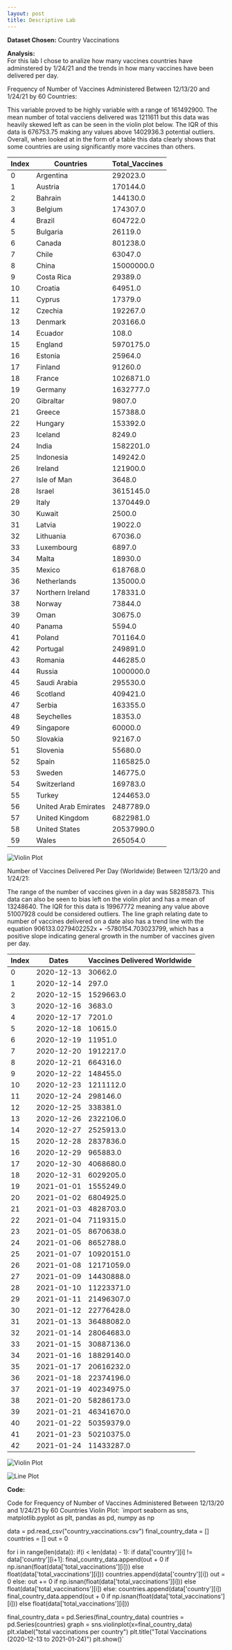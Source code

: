 ```yaml
---
layout: post
title: Descriptive Lab
---
```

**Dataset Chosen:** Country Vaccinations  

**Analysis:**  
For this lab I chose to analize how many vaccines countries have adminstered by 1/24/21 and the trends in how many vaccines have been delivered per day.  

Frequency of Number of Vaccines Administered Between 12/13/20 and 1/24/21 by 60 Countries:

This variable proved to be highly variable with a range of 161492900. The mean number of total vacciens delivered was 1211611 but this data was heavily skewed left as can be seen in the violin plot below.
The IQR of this data is 676753.75 making any values above 1402936.3 potential outliers. Overall, when looked at in the form of a table this data clearly shows that some countries are using significantly
more vaccines than others.  

|Index|Countries        |Total_Vaccines |
|-----|-----------------|---------------|
|0|              Argentina     |   292023.0|
|1|                Austria     |   170144.0|
|2|                Bahrain     |   144130.0|
|3|                Belgium     |   174307.0|
|4|                 Brazil     |   604722.0|
|5|               Bulgaria     |    26119.0|
|6|                 Canada     |   801238.0|
|7|                  Chile     |    63047.0|
|8|                  China     | 15000000.0|
|9|             Costa Rica     |    29389.0|
|10|               Croatia     |   64951.0|
|11|                Cyprus     |    17379.0|
|12|               Czechia     |  192267.0|
|13|               Denmark     |   203166.0|
|14|               Ecuador     |      108.0|
|15|               England     |  5970175.0|
|16|               Estonia     |    25964.0|
|17|               Finland     |    91260.0|
|18|                France     |  1026871.0|
|19|               Germany     |  1632777.0|
|20|             Gibraltar     |     9807.0|
|21|                Greece     |   157388.0|
|22|               Hungary       | 153392.0|
|23|               Iceland       |   8249.0|
|24|                 India       |1582201.0|
|25|             Indonesia        |149242.0|
|26|               Ireland        |121900.0|
|27|           Isle of Man        |  3648.0|
|28|                Israel       |3615145.0|
|29|                 Italy       |1370449.0|
|30|                Kuwait       |   2500.0|
|31|                Latvia       |  19022.0|
|32|            Lithuania        | 67036.0|
|33|           Luxembourg        |  6897.0|
|34|                 Malta       |  18930.0|
|35|                Mexico       | 618768.0|
|36|          Netherlands        |135000.0|
|37|      Northern Ireland       | 178331.0|
|38|               Norway        | 73844.0|
|39|                  Oman        | 30675.0|
|40|                Panama        |  5594.0|
|41|                Poland        |701164.0|
|42|              Portugal        |249891.0|
|43|               Romania        |446285.0|
|44|                Russia       |1000000.0|
|45|          Saudi Arabia        |295530.0|
|46|              Scotland        |409421.0|
|47|                Serbia        |163355.0|
|48|            Seychelles        | 18353.0|
|49|             Singapore        | 60000.0|
|50|              Slovakia        | 92167.0|
|51|              Slovenia        | 55680.0|
|52|                 Spain       |1165825.0|
|53|                Sweden      |  146775.0|
|54|           Switzerland      |  169783.0|
|55|                Turkey      | 1244653.0|
|56|  United Arab Emirates      | 2487789.0|
|57|        United Kingdom      | 6822981.0|
|58|         United States      |20537990.0|
|59|                 Wales      |  265054.0|  

![Violin Plot](https://drive.google.com/uc?id=1YRGB50BbJmDxYPBlQXMgOZ7FX6WwdpVh)  
  
  
  
Number of Vaccines Delivered Per Day (Worldwide) Between 12/13/20 and 1/24/21:

The range of the number of vaccines given in a day was 58285873. This data can also be seen to bias left on the violin plot and has a mean of 13248640. The IQR for this data is 19967772 meaning any value above 51007928 could be considered outliers. The line graph relating date to number of vaccines delivered on a date also has a trend line with the equation 906133.0279402252x + -5780154.703023799, which has a positive slope indicating general growth in the number of vaccines given per day.  

|Index |Dates          |Vaccines Delivered Worldwide|
|------|----------------|----------------------------|
|0|2020-12-13     |30662.0|
|1|2020-12-14     |297.0|
|2|2020-12-15     |1529663.0|
|3|2020-12-16     |3683.0|
|4|2020-12-17     |7201.0|
|5|2020-12-18     |10615.0|
|6|2020-12-19     |11951.0|
|7|2020-12-20     |1912217.0|
|8|2020-12-21     |664316.0|
|9|2020-12-22     |148455.0|
|10|2020-12-23     |1211112.0|
|11|2020-12-24     |298146.0|
|12|2020-12-25     |338381.0|
|13|2020-12-26     |2322106.0|
|14|2020-12-27     |2525913.0|
|15|2020-12-28     |2837836.0|
|16|2020-12-29     |965883.0|
|17|2020-12-30     |4068680.0|
|18|2020-12-31     |6029205.0|
|19|2021-01-01     |1555249.0|
|20|2021-01-02     |6804925.0|
|21|2021-01-03     |4828703.0|
|22|2021-01-04     |7119315.0|
|23|2021-01-05     |8670638.0|
|24|2021-01-06     |8652788.0|
|25|2021-01-07     |10920151.0|
|26|2021-01-08     |12171059.0|
|27|2021-01-09     |14430888.0|
|28|2021-01-10     |11223371.0|
|29|2021-01-11     |21496307.0|
|30|2021-01-12     |22776428.0|
|31|2021-01-13     |36488082.0|
|32|2021-01-14     |28064683.0|
|33|2021-01-15     |30887136.0|
|34|2021-01-16     |18829140.0|
|35|2021-01-17     |20616232.0|
|36|2021-01-18     |22374196.0|
|37|2021-01-19     |40234975.0|
|38|2021-01-20     |58286173.0|
|39|2021-01-21     |46341670.0|
|40|2021-01-22     |50359379.0|
|41|2021-01-23     |50210375.0|
|42|2021-01-24     |11433287.0|  

![Violin Plot](https://drive.google.com/uc?id=1iCazskIitz8FamLL9SgQm32x9O991YDp)  
  
![Line Plot](https://drive.google.com/uc?id=1Dwo-dAaaPyLpycAPVDPMQbtDP1748-fE)

**Code:**  

Code for Frequency of Number of Vaccines Administered Between 12/13/20 and 1/24/21 by 60 Countries Violin Plot:
`import seaborn as sns, matplotlib.pyplot as plt, pandas as pd, numpy as np

data = pd.read_csv("country_vaccinations.csv")
final_country_data = []
countries = []
out = 0

for i in range(len(data)):
    if(i < len(data) - 1):
        if data['country'][i] != data['country'][i+1]:
            final_country_data.append(out + 0 if np.isnan(float(data['total_vaccinations'][i])) else float(data['total_vaccinations'][i]))
            countries.append(data['country'][i])
            out = 0
        else:
            out += 0 if np.isnan(float(data['total_vaccinations'][i])) else float(data['total_vaccinations'][i])
    else:
        countries.append(data['country'][i])
        final_country_data.append(out + 0 if np.isnan(float(data['total_vaccinations'][i])) else float(data['total_vaccinations'][i]))
        
final_country_data = pd.Series(final_country_data)
countries = pd.Series(countries)
graph = sns.violinplot(x=final_country_data)
plt.xlabel("total vaccinations per country")
plt.title("Total Vaccinations (2020-12-13 to 2021-01-24)")
plt.show()`
